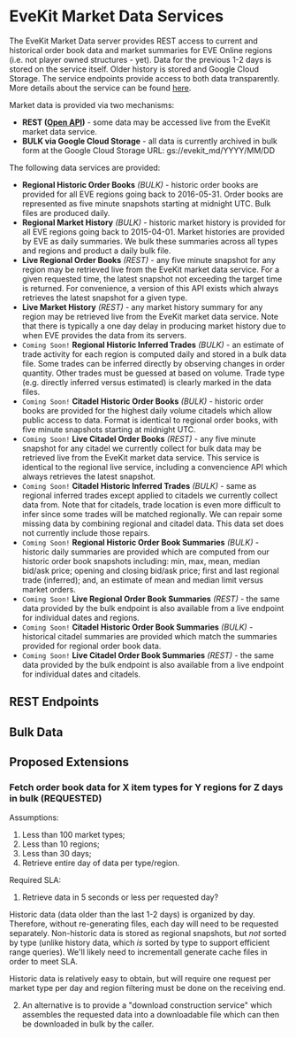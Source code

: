 # EveKit Market Data Services

The EveKit Market Data server provides REST access to current and historical order book data and market summaries for EVE Online regions \(i.e. not player owned structures - yet\).  Data for the previous 1-2 days is stored on the service itself.  Older history is stored and Google Cloud Storage.  The service endpoints provide access to both data transparently.  More details about the service can be found [here](https://evekit.orbital.enterprises//#/md/main).

Market data is provided via two mechanisms:

* **REST ([Open API](https://swagger.io))** - some data may be accessed live from the EveKit market data service.
* **BULK via Google Cloud Storage** - all data is currently archived in bulk form at the Google Cloud Storage URL: gs://evekit_md/YYYY/MM/DD

The following data services are provided:

* **Regional Historic Order Books** *(BULK)* - historic order books are provided for all EVE regions going back to 2016-05-31.  Order books are represented as five minute snapshots starting at midnight UTC.  Bulk files are produced daily.
* **Regional Market History** *(BULK)* - historic market history is provided for all EVE regions going back to 2015-04-01.  Market histories are provided by EVE as daily summaries.  We bulk these summaries across all types and regions and product a daily bulk file.
* **Live Regional Order Books** *(REST)* - any five minute snapshot for any region may be retrieved live from the EveKit market data service.  For a given requested time, the latest snapshot not exceeding the target time is returned.  For convenience, a version of this API exists which always retrieves the latest snapshot for a given type.
* **Live Market History** *(REST)* - any market history summary for any region may be retrieved live from the EveKit market data service.  Note that there is typically a one day delay in producing market history due to when EVE provides the data from its servers.
* `Coming Soon!` **Regional Historic Inferred Trades** *(BULK)* - an estimate of trade activity for each region is computed daily and stored in a bulk data file.  Some trades can be inferred directly by observing changes in order quantity.  Other trades must be guessed at based on volume.  Trade type (e.g. directly inferred versus estimated) is clearly marked in the data files.
* `Coming Soon!` **Citadel Historic Order Books** *(BULK)* - historic order books are provided for the highest daily volume citadels which allow public access to data.  Format is identical to regional order books, with five minute snapshots starting at midnight UTC.
* `Coming Soon!` **Live Citadel Order Books** *(REST)* - any five minute snapshot for any citadel we currently collect for bulk data may be retrieved live from the EveKit market data service.  This service is identical to the regional live service, including a convencience API which always retrieves the latest snapshot.
* `Coming Soon!` **Citadel Historic Inferred Trades** *(BULK)* - same as regional inferred trades except applied to citadels we currently collect data from.  Note that for citadels, trade location is even more difficult to infer since some trades will be matched regionally.  We can repair some missing data by combining regional and citadel data.  This data set does not currently include those repairs.
* `Coming Soon!` **Regional Historic Order Book Summaries** *(BULK)* - historic daily summaries are provided which are computed from our historic order book snapshots including: min, max, mean, median bid/ask price; opening and closing bid/ask price; first and last regional trade (inferred); and, an estimate of mean and median limit versus market orders.
* `Coming Soon!` **Live Regional Order Book Summaries** *(REST)* - the same data provided by the bulk endpoint is also available from a live endpoint for individual dates and regions.
* `Coming Soon!` **Citadel Historic Order Book Summaries** *(BULK)* - historical citadel summaries are provided which match the summaries provided for regional order book data.
* `Coming Soon!` **Live Citadel Order Book Summaries** *(REST)* - the same data provided by the bulk endpoint is also available from a live endpoint for individual dates and citadels.

## REST Endpoints

## Bulk Data

## Proposed Extensions

### Fetch order book data for X item types for Y regions for Z days in bulk (REQUESTED)

Assumptions:

1. Less than 100 market types;
2. Less than 10 regions;
3. Less than 30 days;
4. Retrieve entire day of data per type/region.

Required SLA:

1. Retrieve data in 5 seconds or less per requested day?

Historic data \(data older than the last 1-2 days\) is organized by day.  Therefore, without re-generating files, each day will need to be requested separately.  Non-historic data is stored as regional snapshots, but *not* sorted by type \(unlike history data, which *is* sorted by type to support efficient range queries\).  We'll likely need to incrementall generate cache files in order to meet SLA.

Historic data is relatively easy to obtain, but will require one request per market type per day and region filtering must be done on the receiving end.

2. An alternative is to provide a "download construction service" which assembles the requested data into a downloadable file which can then be downloaded in bulk by the caller.

